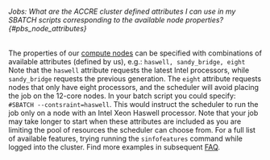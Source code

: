 ###### Jobs: What are the ACCRE cluster defined attributes I can use in my SBATCH scripts corresponding to the available node properties? {#pbs_node_attributes}

The properties of our [compute
nodes](/?page_id=63#nodes) can be specified with combinations of
available attributes (defined by us), e.g.: `haswell, sandy_bridge,
eight` Note that the `haswell` attribute requests the latest Intel
processors, while `sandy_bridge` requests the previous generation. The
`eight` attribute requests nodes that only have eight processors, and
the scheduler will avoid placing the job on the 12-core nodes. In your
batch script you could specify: `#SBATCH --contsraint=haswell`. This
would instruct the scheduler to run the job only on a node with an Intel
Xeon Haswell processor. Note that your job may take longer to start when
these attributes are included as you are limiting the pool of resources
the scheduler can choose from. For a full list of available features,
trying running the `sinfofeatures` command while logged into the
cluster. Find more examples in subsequent [FAQ](#pbs_nodes).
